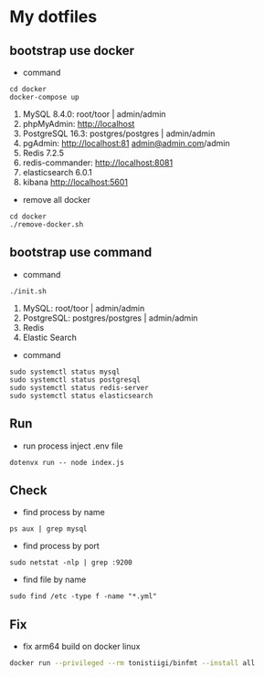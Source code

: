 # My dotfiles

## bootstrap use docker

- command

```shell
cd docker
docker-compose up
```

1. MySQL 8.4.0: root/toor | admin/admin
2. phpMyAdmin: <http://localhost>
3. PostgreSQL 16.3: postgres/postgres | admin/admin
4. pgAdmin: <http://localhost:81> <admin@admin.com>/admin
5. Redis 7.2.5
6. redis-commander: <http://localhost:8081>
7. elasticsearch 6.0.1
8. kibana <http://localhost:5601>

- remove all docker

```shell
cd docker
./remove-docker.sh
```

## bootstrap use command

- command

```shell
./init.sh
```

1. MySQL: root/toor | admin/admin
2. PostgreSQL: postgres/postgres | admin/admin
3. Redis
4. Elastic Search

- command

```shell
sudo systemctl status mysql
sudo systemctl status postgresql
sudo systemctl status redis-server
sudo systemctl status elasticsearch
```

## Run

- run process inject .env file

```shell
dotenvx run -- node index.js
```

## Check

- find process by name

```shell
ps aux | grep mysql
```

- find process by port

```shell
sudo netstat -nlp | grep :9200
```

- find file by name

```shell
sudo find /etc -type f -name "*.yml"
```

## Fix

- fix arm64 build on docker linux

```bash
docker run --privileged --rm tonistiigi/binfmt --install all
```
